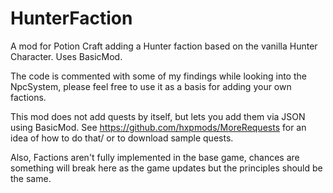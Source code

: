 # HunterFaction
A mod for Potion Craft adding a Hunter faction based on the vanilla Hunter Character. Uses BasicMod.

The code is commented with some of my findings while looking into the NpcSystem, please feel free to use it as a basis for adding your own factions.

This mod does not add quests by itself, but lets you add them via JSON using BasicMod. See https://github.com/hxpmods/MoreRequests for an idea of how to do that/ or to download sample quests.

Also, Factions aren't fully implemented in the base game, chances are something will break here as the game updates but the principles should be the same.
